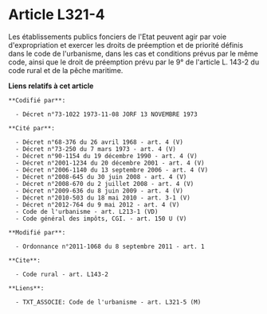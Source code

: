 # Article L321-4

Les établissements publics fonciers de l'Etat peuvent agir par voie d'expropriation et exercer les droits de préemption et de
priorité définis dans le code de l'urbanisme, dans les cas et conditions prévus par le même code, ainsi que le droit de
préemption prévu par le 9° de l'article L. 143-2 du code rural et de la pêche maritime.

**Liens relatifs à cet article**

	**Codifié par**:

	  - Décret n°73-1022 1973-11-08 JORF 13 NOVEMBRE 1973

	**Cité par**:

	  - Décret n°68-376 du 26 avril 1968 - art. 4 (V)
	  - Décret n°73-250 du 7 mars 1973 - art. 4 (V)
	  - Décret n°90-1154 du 19 décembre 1990 - art. 4 (V)
	  - Décret n°2001-1234 du 20 décembre 2001 - art. 4 (V)
	  - Décret n°2006-1140 du 13 septembre 2006 - art. 4 (V)
	  - Décret n°2008-645 du 30 juin 2008 - art. 4 (V)
	  - Décret n°2008-670 du 2 juillet 2008 - art. 4 (V)
	  - Décret n°2009-636 du 8 juin 2009 - art. 4 (V)
	  - Décret n°2010-503 du 18 mai 2010 - art. 3-1 (V)
	  - Décret n°2012-764 du 9 mai 2012 - art. 4 (V)
	  - Code de l'urbanisme - art. L213-1 (VD)
	  - Code général des impôts, CGI. - art. 150 U (V)

	**Modifié par**:

	  - Ordonnance n°2011-1068 du 8 septembre 2011 - art. 1

	**Cite**:

	  - Code rural - art. L143-2

	**Liens**:

	  - TXT_ASSOCIE: Code de l'urbanisme - art. L321-5 (M)
